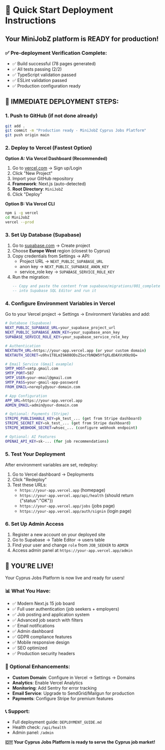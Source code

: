 # 🚀 Quick Start Deployment Instructions

## Your MiniJobZ platform is READY for production! 

### ✅ Pre-deployment Verification Complete:
- ✅ Build successful (78 pages generated)
- ✅ All tests passing (2/2)
- ✅ TypeScript validation passed
- ✅ ESLint validation passed
- ✅ Production configuration ready

## 🎯 IMMEDIATE DEPLOYMENT STEPS:

### 1. Push to GitHub (if not done already)
```bash
git add .
git commit -m "Production ready - MiniJobZ Cyprus Jobs Platform"
git push origin main
```

### 2. Deploy to Vercel (Fastest Option)

**Option A: Via Vercel Dashboard (Recommended)**
1. Go to [vercel.com](https://vercel.com) → Sign up/Login
2. Click "New Project"
3. Import your GitHub repository
4. **Framework**: Next.js (auto-detected)
5. **Root Directory**: `MiniJobZ`
6. Click "Deploy"

**Option B: Via Vercel CLI**
```bash
npm i -g vercel
cd MiniJobZ
vercel --prod
```

### 3. Set Up Database (Supabase)
1. Go to [supabase.com](https://supabase.com) → Create project
2. Choose **Europe West** region (closest to Cyprus)
3. Copy credentials from Settings → API:
   - Project URL → `NEXT_PUBLIC_SUPABASE_URL`
   - anon key → `NEXT_PUBLIC_SUPABASE_ANON_KEY` 
   - service_role key → `SUPABASE_SERVICE_ROLE_KEY`
4. Run the migration:
   ```sql
   -- Copy and paste the content from supabase/migrations/001_complete_schema.sql
   -- into Supabase SQL Editor and run it
   ```

### 4. Configure Environment Variables in Vercel
Go to your Vercel project → Settings → Environment Variables and add:

```bash
# Database (Supabase)
NEXT_PUBLIC_SUPABASE_URL=your_supabase_project_url
NEXT_PUBLIC_SUPABASE_ANON_KEY=your_supabase_anon_key
SUPABASE_SERVICE_ROLE_KEY=your_supabase_service_role_key

# Authentication
NEXTAUTH_URL=https://your-app.vercel.app (or your custom domain)
NEXTAUTH_SECRET=u9hv1T8LmI9A08ODsZSocYbNQW5YfqXLdDAXVzKNzOQ=

# Email Service (Gmail example)
SMTP_HOST=smtp.gmail.com
SMTP_PORT=587
SMTP_USER=your-email@gmail.com
SMTP_PASS=your-gmail-app-password
FROM_EMAIL=noreply@your-domain.com

# App Configuration  
APP_URL=https://your-app.vercel.app
ADMIN_EMAIL=admin@your-domain.com

# Optional: Payments (Stripe)
STRIPE_PUBLISHABLE_KEY=pk_test_... (get from Stripe dashboard)
STRIPE_SECRET_KEY=sk_test_... (get from Stripe dashboard)
STRIPE_WEBHOOK_SECRET=whsec_... (configure webhook endpoint)

# Optional: AI Features
OPENAI_API_KEY=sk-... (for job recommendations)
```

### 5. Test Your Deployment
After environment variables are set, redeploy:
1. Go to Vercel dashboard → Deployments
2. Click "Redeploy" 
3. Test these URLs:
   - `https://your-app.vercel.app` (homepage)
   - `https://your-app.vercel.app/api/health` (should return {"status":"OK"})
   - `https://your-app.vercel.app/jobs` (jobs page)
   - `https://your-app.vercel.app/auth/signin` (login page)

### 6. Set Up Admin Access
1. Register a new account on your deployed site
2. Go to Supabase → Table Editor → users table
3. Find your user and change `role` from `JOB_SEEKER` to `ADMIN`
4. Access admin panel at `https://your-app.vercel.app/admin`

## 🎉 YOU'RE LIVE!

Your Cyprus Jobs Platform is now live and ready for users!

### 📊 What You Have:
- ✅ Modern Next.js 15 job board
- ✅ Full user authentication (job seekers + employers)
- ✅ Job posting and application system
- ✅ Advanced job search with filters
- ✅ Email notifications
- ✅ Admin dashboard
- ✅ GDPR compliance features
- ✅ Mobile responsive design
- ✅ SEO optimized
- ✅ Production security headers

### 🔧 Optional Enhancements:
- **Custom Domain**: Configure in Vercel → Settings → Domains
- **Analytics**: Enable Vercel Analytics
- **Monitoring**: Add Sentry for error tracking
- **Email Service**: Upgrade to SendGrid/Mailgun for production
- **Payments**: Configure Stripe for premium features

### 📞 Support:
- Full deployment guide: `DEPLOYMENT_GUIDE.md`
- Health check: `/api/health`
- Admin panel: `/admin`

**🇨🇾 Your Cyprus Jobs Platform is ready to serve the Cyprus job market!**
